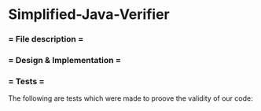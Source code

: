 # Simplified-Java-Verifier

### =      File description     =


### =  Design & Implementation  =


### =           Tests           =

The following are tests which were made to proove the validity of our code:


